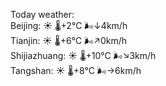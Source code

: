 Today weather:  
Beijing: ☀️ 🌡️+2°C 🌬️↓4km/h  
Tianjin: ☀️ 🌡️+6°C 🌬️↗0km/h  
Shijiazhuang: ☀️ 🌡️+10°C 🌬️↘3km/h  
Tangshan: ☀️ 🌡️+8°C 🌬️→6km/h  
